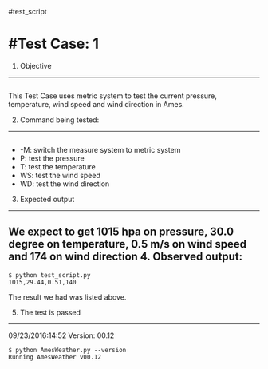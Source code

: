 #test_script



#Test Case: 1
=============
1. Objective
--------------------------
```os.system('python AmesWeather.py -M P T WS WD')
```
This Test Case uses metric system to test the current pressure, temperature, wind speed and wind direction in Ames.

2. Command being tested:
------------------------------
``` -M P T WS WD
```
  * -M: switch the measure system to metric system
  * P: test the pressure
  * T: test the temperature
  * WS: test the wind speed
  * WD: test the wind direction

3. Expected output
--------------------------------
We expect to get 1015 hpa on pressure, 30.0 degree on temperature, 0.5 m/s on wind speed and 174 on wind direction
4. Observed output:
----------------------------
```
$ python test_script.py
1015,29.44,0.51,140
```
The result we had was listed above.

5. The test is passed
------------------------------------
09/23/2016:14:52
Version: 00.12
```
$ python AmesWeather.py --version
Running AmesWeather v00.12
```
